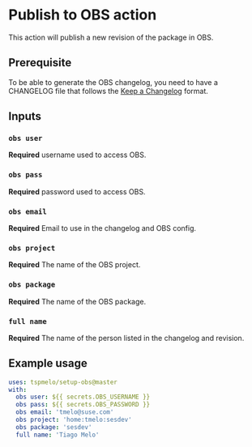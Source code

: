 # Publish to OBS action

This action will publish a new revision of the package in OBS.

## Prerequisite

To be able to generate the OBS changelog, you need to have a CHANGELOG file that
follows the [Keep a Changelog](https://keepachangelog.com/en/1.0.0/) format.

## Inputs

### `obs user`

**Required** username used to access OBS.

### `obs pass`

**Required**  password used to access OBS.

### `obs email`

**Required** Email to use in the changelog and OBS config.

### `obs project`

**Required** The name of the OBS project.

### `obs package`

**Required** The name of the OBS package.

### `full name`

**Required** The name of the person listed in the changelog and revision.


## Example usage

```yaml
uses: tspmelo/setup-obs@master
with:
  obs user: ${{ secrets.OBS_USERNAME }}
  obs pass: ${{ secrets.OBS_PASSWORD }}
  obs email: 'tmelo@suse.com'
  obs project: 'home:tmelo:sesdev'
  obs package: 'sesdev'
  full name: 'Tiago Melo'
```
